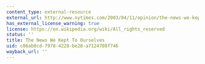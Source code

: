 ```yaml
---
content_type: external-resource
external_url: http://www.nytimes.com/2003/04/11/opinion/the-news-we-kept-to-ourselves.html
has_external_license_warning: true
license: https://en.wikipedia.org/wiki/All_rights_reserved
status: ''
title: The News We Kept To Ourselves
uid: c06ab0cd-7978-4228-be28-a7124708f746
wayback_url: ''
---
```

